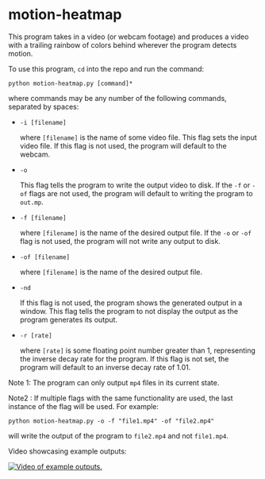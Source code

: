 # motion-heatmap
This program takes in a video (or webcam footage) and produces a video with a trailing rainbow of colors behind wherever the program detects motion.

To use this program, `cd` into the repo and run the command:
```
python motion-heatmap.py [command]*
```
where commands may be any number of the following commands, separated by spaces:

* `-i [filename]`

  where `[filename]` is the name of some video file. This flag sets the input video file. If this flag is not used, the program will default to the webcam.

* `-o`

  This flag tells the program to write the output video to disk.  If the `-f` or `-of` flags are not used, the program will default to writing the program to `out.mp`.

* `-f [filename]`

  where `[filename]` is the name of the desired output file. If the `-o` or `-of` flag is not used, the program will not write any output to disk.

* `-of [filename]`

  where `[filename]` is the name of the desired output file.

* `-nd`

  If this flag is not used, the program shows the generated output in a window. This flag tells the program to not display the output as the program generates its output.

* `-r [rate]`

  where `[rate]` is some floating point number greater than 1, representing the inverse decay rate for the program. If this flag is not set, the program will default to an inverse decay rate of 1.01.

Note 1: The program can only output `mp4` files in its current state.

Note2 : If multiple flags with the same functionality are used, the last instance of the flag will be used. For example:
```
python motion-heatmap.py -o -f "file1.mp4" -of "file2.mp4"
```
will write the output of the program to `file2.mp4` and not `file1.mp4`.


Video showcasing example outputs:

[![Video of example outputs.](https://img.youtube.com/vi/a2vCkVucpEc/hqdefault.jpg)](https://youtu.be/a2vCkVucpEc)
